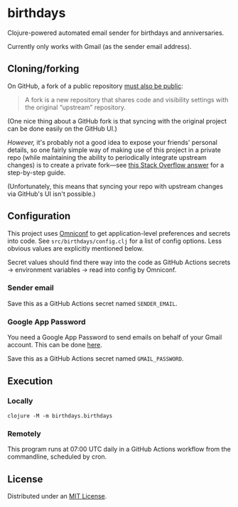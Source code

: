 # birthdays

Clojure-powered automated email sender for birthdays and anniversaries.

Currently only works with Gmail (as the sender email address).

## Cloning/forking

On GitHub, a fork of a public
repository [must also be public](https://docs.github.com/en/pull-requests/collaborating-with-pull-requests/working-with-forks/about-forks):

> A fork is a new repository that shares code and visibility settings with the original “upstream” repository.

(One nice thing about a GitHub fork is that syncing with the original project can be done easily on the GitHub UI.)

*However,* it's probably not a good idea to expose your friends' personal details, so one fairly simple way of making
use of this project in a private repo (while maintaining the ability to periodically integrate upstream changes)
is to create a private fork—see [this Stack Overflow answer](https://stackoverflow.com/a/30352360/4304123) for a
step-by-step guide.

(Unfortunately, this means that syncing your repo with upstream changes via GitHub's UI isn't possible.)

## Configuration

This project uses [Omniconf](https://github.com/grammarly/omniconf) to get application-level preferences and secrets
into code. See `src/birthdays/config.clj` for a list of config options. Less obvious values are explicitly mentioned
below.

Secret values should find there way into the code as GitHub Actions secrets -> environment variables -> read into config
by Omniconf.

### Sender email

Save this as a GitHub Actions secret named `SENDER_EMAIL`.

### Google App Password

You need a Google App Password to send emails on behalf of your Gmail account. This can be
done [here](https://myaccount.google.com/apppasswords).

Save this as a GitHub Actions secret named `GMAIL_PASSWORD`.

## Execution

### Locally

```shell
clojure -M -m birthdays.birthdays
```

### Remotely

This program runs at 07:00 UTC daily in a GitHub Actions workflow from the commandline, scheduled by cron.

## License

Distributed under an [MIT License](./LICENSE).
